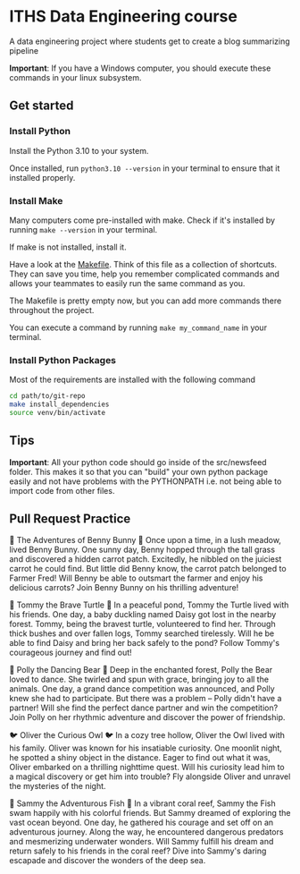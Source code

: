 # ITHS Data Engineering course
A data engineering project where students get to create a blog summarizing pipeline

**Important**: If you have a Windows computer, you should execute these commands in your linux subsystem.
## Get started
### Install Python
Install the Python 3.10 to your system.

Once installed, run `python3.10 --version` in your terminal to ensure that it installed properly.

### Install Make
Many computers come pre-installed with make. Check if it's installed by running `make --version` in your terminal.

If make is not installed, install it.

Have a look at the [Makefile](Makefile). Think of this file as a collection of shortcuts. They can save you time, help you remember complicated commands and allows your teammates to easily run the same command as you.

The Makefile is pretty empty now, but you can add more commands there throughout the project.

You can execute a command by running `make my_command_name` in your terminal.
### Install Python Packages
Most of the requirements are installed with the following command
```bash
cd path/to/git-repo
make install_dependencies
source venv/bin/activate
```

## Tips
**Important**: All your python code should go inside of the src/newsfeed folder. This makes it so that you can "build" your own python package easily and not have problems with the PYTHONPATH i.e. not being able to import code from other files.


## Pull Request Practice

🐰 The Adventures of Benny Bunny 🐰
Once upon a time, in a lush meadow, lived Benny Bunny. One sunny day, Benny hopped through the tall grass and discovered a hidden carrot patch. Excitedly, he nibbled on the juiciest carrot he could find. But little did Benny know, the carrot patch belonged to Farmer Fred! Will Benny be able to outsmart the farmer and enjoy his delicious carrots? Join Benny Bunny on his thrilling adventure!

🐢 Tommy the Brave Turtle 🐢
In a peaceful pond, Tommy the Turtle lived with his friends. One day, a baby duckling named Daisy got lost in the nearby forest. Tommy, being the bravest turtle, volunteered to find her. Through thick bushes and over fallen logs, Tommy searched tirelessly. Will he be able to find Daisy and bring her back safely to the pond? Follow Tommy's courageous journey and find out!

🐻 Polly the Dancing Bear 🐻
Deep in the enchanted forest, Polly the Bear loved to dance. She twirled and spun with grace, bringing joy to all the animals. One day, a grand dance competition was announced, and Polly knew she had to participate. But there was a problem – Polly didn't have a partner! Will she find the perfect dance partner and win the competition? Join Polly on her rhythmic adventure and discover the power of friendship.

🐦 Oliver the Curious Owl 🐦
In a cozy tree hollow, Oliver the Owl lived with his family. Oliver was known for his insatiable curiosity. One moonlit night, he spotted a shiny object in the distance. Eager to find out what it was, Oliver embarked on a thrilling nighttime quest. Will his curiosity lead him to a magical discovery or get him into trouble? Fly alongside Oliver and unravel the mysteries of the night.

🐠 Sammy the Adventurous Fish 🐠
In a vibrant coral reef, Sammy the Fish swam happily with his colorful friends. But Sammy dreamed of exploring the vast ocean beyond. One day, he gathered his courage and set off on an adventurous journey. Along the way, he encountered dangerous predators and mesmerizing underwater wonders. Will Sammy fulfill his dream and return safely to his friends in the coral reef? Dive into Sammy's daring escapade and discover the wonders of the deep sea.
